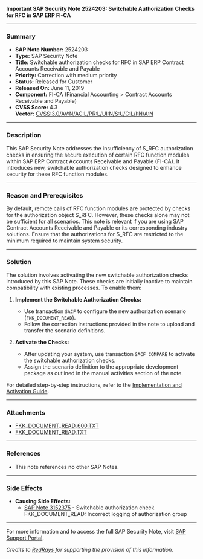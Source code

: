 **Important SAP Security Note 2524203: Switchable Authorization Checks for RFC in SAP ERP FI-CA**

---

### **Summary**
- **SAP Note Number:** 2524203
- **Type:** SAP Security Note
- **Title:** Switchable authorization checks for RFC in SAP ERP Contract Accounts Receivable and Payable
- **Priority:** Correction with medium priority
- **Status:** Released for Customer
- **Released On:** June 11, 2019
- **Component:** FI-CA (Financial Accounting > Contract Accounts Receivable and Payable)
- **CVSS Score:** 4.3  
  **Vector:** [CVSS:3.0/AV:N/AC:L/PR:L/UI:N/S:U/C:L/I:N/A:N](https://www.first.org/cvss/v3-0)

---

### **Description**
This SAP Security Note addresses the insufficiency of S_RFC authorization checks in ensuring the secure execution of certain RFC function modules within SAP ERP Contract Accounts Receivable and Payable (FI-CA). It introduces new, switchable authorization checks designed to enhance security for these RFC function modules.

---

### **Reason and Prerequisites**
By default, remote calls of RFC function modules are protected by checks for the authorization object S_RFC. However, these checks alone may not be sufficient for all scenarios. This note is relevant if you are using SAP Contract Accounts Receivable and Payable or its corresponding industry solutions. Ensure that the authorizations for S_RFC are restricted to the minimum required to maintain system security.

---

### **Solution**
The solution involves activating the new switchable authorization checks introduced by this SAP Note. These checks are initially inactive to maintain compatibility with existing processes. To enable them:

1. **Implement the Switchable Authorization Checks:**
   - Use transaction `SACF` to configure the new authorization scenario (`FKK_DOCUMENT_READ`).
   - Follow the correction instructions provided in the note to upload and transfer the scenario definitions.

2. **Activate the Checks:**
   - After updating your system, use transaction `SACF_COMPARE` to activate the switchable authorization checks.
   - Assign the scenario definition to the appropriate development package as outlined in the manual activities section of the note.

For detailed step-by-step instructions, refer to the [Implementation and Activation Guide](https://me.sap.com/notes/2524203).

---

### **Attachments**
- [FKK_DOCUMENT_READ_600.TXT](https://userapps.support.sap.com/sap/support/sapnotes/public/services/attachment.htm?iv_key=002075125900001560532017&iv_version=0005&iv_guid=001999D602821ED7A68D9016B4CF40C7)
- [FKK_DOCUMENT_READ.TXT](https://userapps.support.sap.com/sap/support/sapnotes/public/services/attachment.htm?iv_key=002075125900001560532017&iv_version=0005&iv_guid=6CAE8B27FF0B1ED7A68D8FE5983440CA)

---

### **References**
- This note references no other SAP Notes.

---

### **Side Effects**
- **Causing Side Effects:**  
  - [SAP Note 3152375](https://me.sap.com/notes/3152375) - Switchable authorization check FKK_DOCUMENT_READ: Incorrect logging of authorization group

---

For more information and to access the full SAP Security Note, visit [SAP Support Portal](https://me.sap.com/notes/2524203).

*Credits to [RedRays](https://redrays.io) for supporting the provision of this information.*